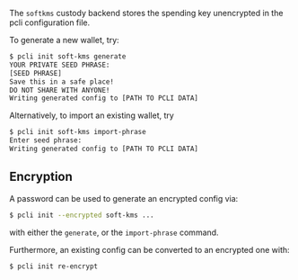 The `softkms` custody backend stores the spending key unencrypted in the pcli configuration file.

To generate a new wallet, try:
```bash
$ pcli init soft-kms generate
YOUR PRIVATE SEED PHRASE:
[SEED PHRASE]
Save this in a safe place!
DO NOT SHARE WITH ANYONE!
Writing generated config to [PATH TO PCLI DATA]
```

Alternatively, to import an existing wallet, try
```bash
$ pcli init soft-kms import-phrase
Enter seed phrase:
Writing generated config to [PATH TO PCLI DATA]
```

## Encryption

A password can be used to generate an encrypted config via:
```bash
$ pcli init --encrypted soft-kms ...
```
with either the `generate`, or the `import-phrase` command.

Furthermore, an existing config can be converted to an encrypted one with:
```bash
$ pcli init re-encrypt
```

